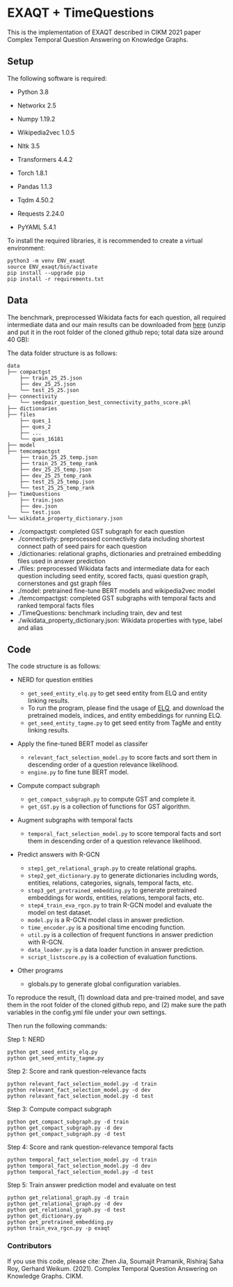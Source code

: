 EXAQT + TimeQuestions
============

This is the implementation of EXAQT described in CIKM 2021 paper Complex Temporal Question Answering on Knowledge Graphs.

Setup 
------

The following software is required:

* Python 3.8

* Networkx 2.5

* Numpy 1.19.2

* Wikipedia2vec 1.0.5

* Nltk 3.5

* Transformers 4.4.2

* Torch 1.8.1

* Pandas 1.1.3

* Tqdm 4.50.2

* Requests 2.24.0

* PyYAML 5.4.1

To install the required libraries, it is recommended to create a virtual environment:

    python3 -m venv ENV_exaqt
    source ENV_exaqt/bin/activate
    pip install --upgrade pip
    pip install -r requirements.txt



Data
------
The benchmark, preprocessed Wikidata facts for each question, all required intermediate data and our main results can be downloaded from [here](https://exaqt.mpi-inf.mpg.de/static/data.zip) (unzip and put it in the root folder of the cloned github repo; total data size around 40 GB): 

The data folder structure is as follows:


```
data
├── compactgst
    ├── train_25_25.json
    ├── dev_25_25.json
    └── test_25_25.json  
├── connectivity
    └── seedpair_question_best_connectivity_paths_score.pkl    
├── dictionaries
├── files
    ├── ques_1
    ├── ques_2
    ├── ...
    └── ques_16181
├── model
├── temcompactgst
    ├── train_25_25_temp.json
    ├── train_25_25_temp_rank
    ├── dev_25_25_temp.json
    ├── dev_25_25_temp_rank
    ├── test_25_25_temp.json
    └── test_25_25_temp_rank
├── TimeQuestions
    ├── train.json
    ├── dev.json
    └── test.json
└── wikidata_property_dictionary.json
```

 - ./compactgst: completed GST subgraph for each question
 - ./connectivity: preprocessed connectivity data including shortest connect path of seed pairs for each question
 - ./dictionaries: relational graphs, dictionaries and pretrained embedding files used in answer prediction
 - ./files: preprocessed Wikidata facts and intermediate data for each question including seed entity, scored facts, quasi question graph, cornerstones and gst graph files  
 - ./model: pretrained fine-tune BERT models and wikipedia2vec model
 - ./temcompactgst: completed GST subgraphs with temporal facts and ranked temporal facts files
 - ./TimeQuestions: benchmark including train, dev and test 
 - ./wikidata\_property\_dictionary.json: Wikidata properties with type, label and alias


Code
------
 
The code structure is as follows:
    
- NERD for question entities 
    - `get_seed_entity_elq.py` to get seed entity from ELQ and entity linking results.
    - To run the program, please find the usage of [ELQ](https://github.com/facebookresearch/BLINK/tree/master/elq), and download the pretrained models, indices, and entity embeddings for running ELQ.
    - `get_seed_entity_tagme.py` to get seed entity from TagMe and entity linking results.
    
- Apply the fine-tuned BERT model as classifer
    - `relevant_fact_selection_model.py` to score facts and sort them in descending order of a question relevance likelihood.
    - `engine.py` to fine tune BERT model.
    
- Compute compact subgraph
	- `get_compact_subgraph.py` to compute GST and complete it.
	- `get_GST.py` is a collection of functions for GST algorithm.
	

- Augment subgraphs with temporal facts
    - `temporal_fact_selection_model.py` to score temporal facts and sort them in descending order of a question relevance likelihood.
	     
- Predict answers with R-GCN
	- `step1_get_relational_graph.py` to create relational graphs.
	- `step2_get_dictionary.py` to generate dictionaries including words, entities, relations, categories, signals, temporal facts, etc. 
	- `step3_get_pretrained_embedding.py` to generate pretrained embeddings for words, entities, relations, temporal facts, etc.
    - `step4_train_eva_rgcn.py` to train R-GCN model and evaluate the model on test dataset.
    - `model.py` is a R-GCN model class in answer prediction.
    - `time_encoder.py` is a positional time encoding function.
	- `util.py` is a collection of frequent functions in answer prediction with R-GCN.
	- `data_loader.py` is a data loader function in answer prediction.
	- `script_listscore.py` is a collection of evaluation functions. 

- Other programs
    - globals.py to generate global configuration variables.

To reproduce the result, (1) download data and pre-trained model, and save them in the root folder of the cloned github repo, and (2) make sure the path variables in the config.yml file under your own settings.

Then run the following commands:

Step 1: NERD

    python get_seed_entity_elq.py
    python get_seed_entity_tagme.py

Step 2: Score and rank question-relevance facts

    python relevant_fact_selection_model.py -d train 
    python relevant_fact_selection_model.py -d dev
    python relevant_fact_selection_model.py -d test

Step 3: Compute compact subgraph

    python get_compact_subgraph.py -d train
    python get_compact_subgraph.py -d dev
    python get_compact_subgraph.py -d test

Step 4: Score and rank question-relevance temporal facts

    python temporal_fact_selection_model.py -d train
    python temporal_fact_selection_model.py -d dev
    python temporal_fact_selection_model.py -d test

Step 5: Train answer prediction model and evaluate on test

    python get_relational_graph.py -d train
    python get_relational_graph.py -d dev
    python get_relational_graph.py -d test
    python get_dictionary.py
    python get_pretrained_embedding.py
    python train_eva_rgcn.py -p exaqt

### Contributors
If you use this code, please cite:
Zhen Jia, Soumajit Pramanik, Rishiraj Saha Roy, Gerhard Weikum. (2021). Complex Temporal Question Answering on Knowledge Graphs. CIKM.
```

```